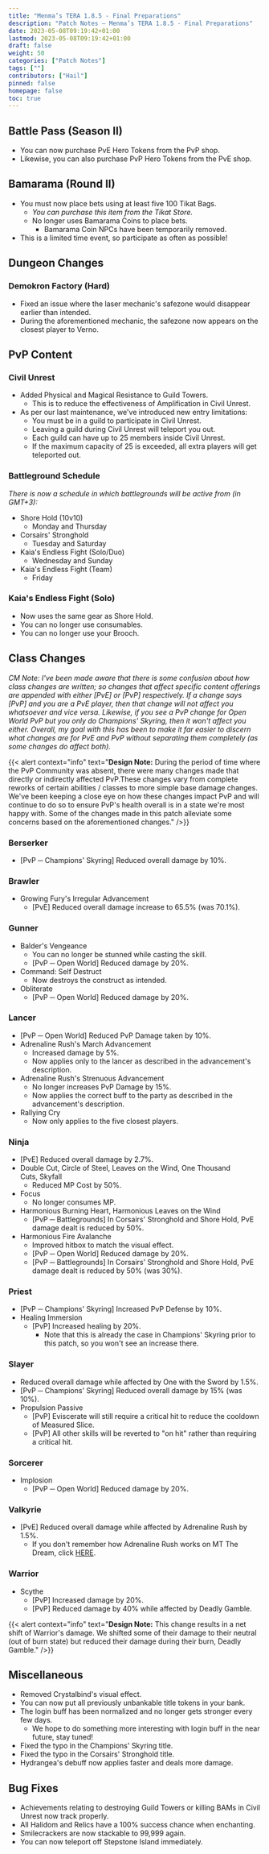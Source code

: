 ```yaml
---
title: "Menma’s TERA 1.8.5 - Final Preparations"
description: "Patch Notes – Menma’s TERA 1.8.5 - Final Preparations"
date: 2023-05-08T09:19:42+01:00
lastmod: 2023-05-08T09:19:42+01:00
draft: false
weight: 50
categories: ["Patch Notes"]
tags: [""]
contributors: ["Hail"]
pinned: false
homepage: false
toc: true
---
```


Battle Pass (Season II)
-----------------------
-   You can now purchase PvE Hero Tokens from the PvP shop.
-   Likewise, you can also purchase PvP Hero Tokens from the PvE shop.

Bamarama (Round II)
-------------------

-   You must now place bets using at least five 100 Tikat Bags.
    -   *You can purchase this item from the Tikat Store.*
    -   No longer uses Bamarama Coins to place bets.
        -   Bamarama Coin NPCs have been temporarily removed.
-   This is a limited time event, so participate as often as possible!

Dungeon Changes
---------------

### Demokron Factory (Hard)

-   Fixed an issue where the laser mechanic's safezone would disappear earlier than intended.
-   During the aforementioned mechanic, the safezone now appears on the closest player to Verno.

PvP Content
-----------

### Civil Unrest

-   Added Physical and Magical Resistance to Guild Towers.
    -   This is to reduce the effectiveness of Amplification in Civil Unrest.
-   As per our last maintenance, we've introduced new entry limitations:
    -   You must be in a guild to participate in Civil Unrest.
    -   Leaving a guild during Civil Unrest will teleport you out.
    -   Each guild can have up to 25 members inside Civil Unrest.
    -   If the maximum capacity of 25 is exceeded, all extra players will get teleported out.

### Battleground Schedule

*There is now a schedule in which battlegrounds will be active from (in GMT+3):*

-   Shore Hold (10v10)
    -   Monday and Thursday
-   Corsairs' Stronghold
    -   Tuesday and Saturday
-   Kaia's Endless Fight (Solo/Duo)
    -   Wednesday and Sunday
-   Kaia's Endless Fight (Team)
    -   Friday

### Kaia's Endless Fight (Solo)

-   Now uses the same gear as Shore Hold.
-   You can no longer use consumables.
-   You can no longer use your Brooch.

Class Changes
-------------

*CM Note: I've been made aware that there is some confusion about how class changes are written; so changes that affect specific content offerings are appended with either [PvE] or [PvP] respectively. If a change says [PvP] and you are a PvE player, then that change will not affect you whatsoever and vice versa. Likewise, if you see a PvP change for Open World PvP but you only do Champions' Skyring, then it won't affect you either. Overall, my goal with this has been to make it far easier to discern what changes are for PvE and PvP without separating them completely (as some changes do affect both).*

{{< alert context="info" text="**Design Note:** During the period of time where the PvP Community was absent, there were many changes made that directly or indirectly affected PvP.These changes vary from complete reworks of certain abilities / classes to more simple base damage changes. We've been keeping a close eye on how these changes impact PvP and will continue to do so to ensure PvP's health overall is in a state we're most happy with. Some of the changes made in this patch alleviate some concerns based on the aforementioned changes." />}}

### Berserker

-   [PvP ─ Champions' Skyring] Reduced overall damage by 10%.

### Brawler

-   Growing Fury's Irregular Advancement
    -   [PvE] Reduced overall damage increase to 65.5% (was 70.1%).

### Gunner

-   Balder's Vengeance
    -   You can no longer be stunned while casting the skill.
    -   [PvP ─ Open World] Reduced damage by 20%.
-   Command: Self Destruct
    -   Now destroys the construct as intended.
-   Obliterate
    -   [PvP ─ Open World] Reduced damage by 20%.

### Lancer

-   [PvP ─ Open World] Reduced PvP Damage taken by 10%.
-   Adrenaline Rush's March Advancement
    -   Increased damage by 5%.
    -   Now applies only to the lancer as described in the advancement's description.
-   Adrenaline Rush's Strenuous Advancement
    -   No longer increases PvP Damage by 15%.
    -   Now applies the correct buff to the party as described in the advancement's description.
-   Rallying Cry
    -   Now only applies to the five closest players.

### Ninja

-   [PvE] Reduced overall damage by 2.7%.
-   Double Cut, Circle of Steel, Leaves on the Wind, One Thousand Cuts, Skyfall
    -   Reduced MP Cost by 50%.
-   Focus
    -   No longer consumes MP.
-   Harmonious Burning Heart, Harmonious Leaves on the Wind
    -   [PvP ─ Battlegrounds] In Corsairs' Stronghold and Shore Hold, PvE damage dealt is reduced by 50%.
-   Harmonious Fire Avalanche
    -   Improved hitbox to match the visual effect.
    -   [PvP ─ Open World] Reduced damage by 20%.
    -   [PvP ─ Battlegrounds] In Corsairs' Stronghold and Shore Hold, PvE damage dealt is reduced by 50% (was 30%).

### Priest

-   [PvP ─ Champions' Skyring] Increased PvP Defense by 10%.
-   Healing Immersion
    -   [PvP] Increased healing by 20%.
        -   Note that this is already the case in Champions' Skyring prior to this patch, so you won't see an increase there.

### Slayer

-   Reduced overall damage while affected by One with the Sword by 1.5%.
-   [PvP ─ Champions' Skyring] Reduced overall damage by 15% (was 10%).
-   Propulsion Passive
    -   [PvP] Eviscerate will still require a critical hit to reduce the cooldown of Measured Slice.
    -   [PvP] All other skills will be reverted to "on hit" rather than requiring a critical hit.

### Sorcerer

-   Implosion
    -   [PvP ─ Open World] Reduced damage by 20%.

### Valkyrie

-   [PvE] Reduced overall damage while affected by Adrenaline Rush by 1.5%.
    -   If you don't remember how Adrenaline Rush works on MT The Dream, click [HERE](https://menmastera.com/patch-notes-menmas-tera-1-6-pvp-returns-pve-systematic-changes-and-more/#Class_Changes).

### Warrior

-   Scythe
    -   [PvP] Increased damage by 20%.
    -   [PvP] Reduced damage by 40% while affected by Deadly Gamble.

{{< alert context="info" text="**Design Note:** This change results in a net shift of Warrior's damage. We shifted some of their damage to their neutral (out of burn state) but reduced their damage during their burn, Deadly Gamble." />}}


Miscellaneous
-------------

-   Removed Crystalbind's visual effect.
-   You can now put all previously unbankable title tokens in your bank.
-   The login buff has been normalized and no longer gets stronger every few days.
    -   We hope to do something more interesting with login buff in the near future, stay tuned!
-   Fixed the typo in the Champions' Skyring title.
-   Fixed the typo in the Corsairs' Stronghold title.
-   Hydrangea's debuff now applies faster and deals more damage.

Bug Fixes
---------

-   Achievements relating to destroying Guild Towers or killing BAMs in Civil Unrest now track properly.
-   All Halidom and Relics have a 100% success chance when enchanting.
-   Smilecrackers are now stackable to 99,999 again.
-   You can now teleport off Stepstone Island immediately.